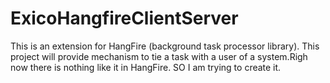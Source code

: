 # ExicoHangfireClientServer
This is an extension for HangFire (background task processor library). This project will provide mechanism to tie a task with a user of a system.Righ now there is nothing like it in HangFire. SO I am trying to create it.
